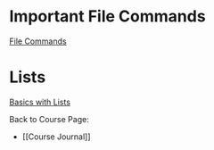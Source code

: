 # Important File Commands
[File Commands](https://github.com/JNicholls2026/James-Nicholls-Tech-Journal/wiki/File-Commands)
# Lists
[Basics with Lists](https://github.com/JNicholls2026/James-Nicholls-Tech-Journal/wiki/Basics-with-Lists)

Back to Course Page:
* [[Course Journal]]